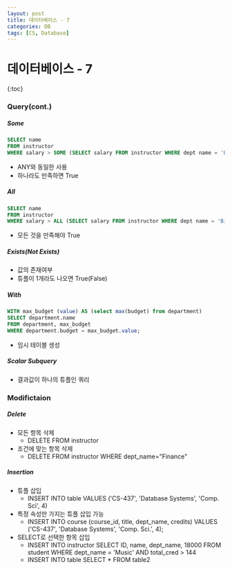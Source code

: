 ```yaml
---
layout: post
title: 데이터베이스 - 7
categories: DB
tags: [CS, Database]
---
```


# 데이터베이스 - 7

{:toc}

### Query(cont.)

##### Some

```sql
SELECT name
FROM instructor
WHERE salary > SOME (SELECT salary FROM instructor WHERE dept name = 'Biology')
```

- ANY와 동일한 사용
- 하나라도 만족하면 True

##### All

```sql
SELECT name
FROM instructor
WHERE salary > ALL (SELECT salary FROM instructor WHERE dept name = 'Biology')
```

- 모든 것을 만족해야 True

##### Exists(Not Exists)

- 값의 존재여부
- 튜플이 1개라도 나오면 True(False)

##### With

```sql
WITH max_budget (value) AS (select max(budget) from department)
SELECT department.name
FROM department, max_budget
WHERE department.budget = max_budget.value;
```

- 임시 테이블 생성

##### Scalar Subquery

- 결과값이 하나의 튜플인 쿼리

### Modifictaion

##### Delete

- 모든 항목 삭제
  - DELETE FROM instructor
- 조건에 맞는 항목 삭제
  - DELETE FROM instructor WHERE dept_name="Finance"

##### Insertion

- 튜플 삽입
  - INSERT INTO table VALUES ('CS-437', 'Database Systems', 'Comp. Sci', 4)
- 특정 속성만 가지는 튜플 삽입 가능
  - INSERT INTO course (course_id, title, dept_name, credits) VALUES ('CS-437', 'Database Systems', 'Comp. Sci.', 4);
- SELECT로 선택한 항목 삽입
  - INSERT INTO instructor SELECT ID, name, dept_name, 18000 FROM student WHERE dept_name = 'Music' AND total_cred > 144
  - INSERT INTO table SELECT \* FROM table2
